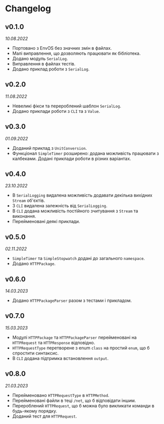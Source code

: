 # Changelog 

## v0.1.0
*10.08.2022*

* Портовано з EnvOS без значних змін в файлах. 
* Малі виправлення, що дозволяють працювати як бібліотека. 
* Додано модуль `SerialLog`. 
* Виправлення в файлах тестів. 
* Додано приклад роботи з `SerialLog`.

## v0.2.0
*11.08.2022*

* Невеликі фікси та перероблений шаблон `SerialLog`.
* Додано приклади роботи з `CLI` та з `Value`.

## v0.3.0
*01.09.2022*

* Доданий приклад з `UnitConversion`.
* Функціонал `SimpleTimer` розширено: додана можливість працювати з калбеками. Додані приклади роботи в різних варіантах.

## v0.4.0
*23.10.2022*

* В `SerialLogging` видалена можливість додавати декілька вихідних `Stream` об'єктів. 
* З `CLI` видалена залежність від `SerialLogging`. 
* В `CLI` додана можливість постійного зчитування з `Stream` та виконання. 
* Перейменовані деякі приклади.

## v0.5.0
*02.11.2022*

* `SimpleTimer` та `SimpleStopwatch` додані до загального `namespace`.
* Додано `HTTPPackage`.

## v0.6.0
*14.03.2023*

* Додано `HTTPPackageParser` разом з тестами і прикладом. 

## v0.7.0
*15.03.2023*

* Модулі `HTTPPackage` та `HTTPPackageParser` перейменовані на `HTTPRequest` та `HTTPResponse` відповідно. 
* `HTTPRequestType` перетворене з enum `class` на простий `enum`, що б спростити синтаксис.
* В `CLI` додана підтримка встановлення `output`. 

## v0.8.0
*21.03.2023*

* Перейменовано `HTTPRequestType` в `HTTPMethod`.
* Перейменовані файли в теці `/net`, що б відповідати іншим. 
* Перероблений `HTTPRequest`, що б можна було викликати команди в будь-якому порядку. 
* Доданий тест для `HTTPRequest`.
